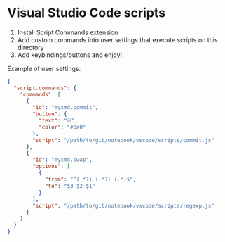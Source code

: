 # Visual Studio Code scripts

1. Install Script Commands extension
2. Add custom commands into user settings that execute scripts on this directory
3. Add keybindings/buttons and enjoy!

Example of user settings:

```json
{
  "script.commands": {
    "commands": [
      {
        "id": "mycmd.commit",
        "button": {
          "text": "⛁",
          "color": "#0a0"
        },
        "script": "/path/to/git/notebook/vscode/scripts/commit.js"
      },
      {
        "id": "mycmd.swap",
        "options": [
          {
            "from": "^(.*?) (.*?) (.*)$",
            "to": "$3 $2 $1"
          }
        ],
        "script": "/path/to/git/notebook/vscode/scripts/regexp.js"
      }
    ]
  }
}
```
